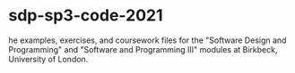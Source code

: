 # sdp-sp3-code-2021
he examples, exercises, and coursework files for the "Software Design and Programming" and "Software and Programming III" modules at Birkbeck, University of London.
